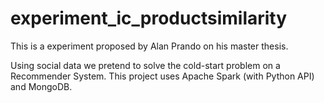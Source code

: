 # experiment_ic_productsimilarity

This is a experiment proposed by Alan Prando on his master thesis.

Using social data we pretend to solve the cold-start problem on a Recommender System. This project uses Apache Spark (with Python API) and MongoDB.


